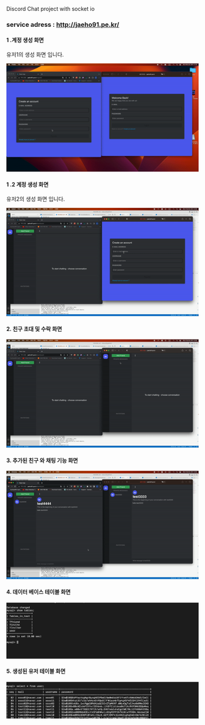Discord Chat project with socket io

### service adress : http://jaeho91.pe.kr/

#### 1 .계정 생성 화면

유저1의 생성 화면 입니다.

![1674228965359](image/README/1674228965359.png)

#### 1 .2 계정 생성 화면

유저2의 생성 화면 입니다.

![1674229783630](image/README/1674229783630.png)

#### 2. 친구 초대 및 수락 화면

![1674229793772](image/README/1674229793772.png)

#### 3. 추가된 친구 와 채팅 기능 화면

![1674229797036](image/README/1674229797036.png)

#### 4. 데이터 베이스 테이블 화면

![1674230231082](image/README/1674230231082.png)

#### 5. 생성된 유저 테이블 화면

![1674230237058](image/README/1674230237058.png)
